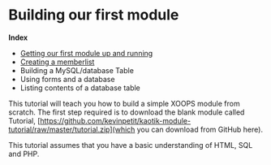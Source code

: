 # Building our first module

**Index**
- [Getting our first module up and running](book/building_a_simple_module/helloworld.md)
- [Creating a memberlist](book/building_a_simple_module/memberlist.md)
- Building a MySQL/database Table
- Using forms and a database
- Listing contents of a database table

This tutorial will teach you how to build a simple XOOPS module from scratch.
The first step required is to download the blank module called Tutorial, [https://github.com/kevinpetit/kaotik-module-tutorial/raw/master/tutorial.zip](which you can download from GitHub here).

This tutorial assumes that you have a basic understanding of HTML, SQL and PHP.
